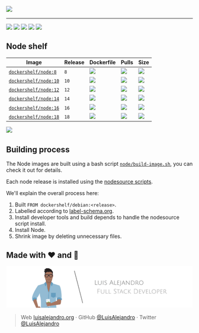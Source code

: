 ![](https://raw.githubusercontent.com/Dockershelf/dockershelf/develop/images/banner.svg)

---

[![](https://img.shields.io/github/release/Dockershelf/dockershelf.svg?cacheSeconds=900)](https://github.com/Dockershelf/dockershelf/releases) [![](https://img.shields.io/github/workflow/status/Dockershelf/dockershelf/Schedule%20(master%20branch)?cacheSeconds=900)](https://github.com/Dockershelf/dockershelf/actions/workflows/schedule-master.yml) [![](https://img.shields.io/docker/pulls/dockershelf/node.svg?cacheSeconds=900)](https://hub.docker.com/r/dockershelf/node) [![](https://img.shields.io/discord/809504357359157288?cacheSeconds=900)](https://discord.gg/4Wc7xphH5e) [![](https://cla-assistant.io/readme/badge/Dockershelf/dockershelf)](https://cla-assistant.io/Dockershelf/dockershelf)

## Node shelf

|Image  |Release  |Dockerfile  |Pulls   |Size  |
|-------|---------|------------|--------|------|
|[`dockershelf/node:8`](https://hub.docker.com/r/dockershelf/node)|`8`|[![](https://img.shields.io/badge/-node%2F8%2FDockerfile-blue.svg?colorA=22313f&colorB=4a637b&cacheSeconds=900&logo=docker)](https://github.com/Dockershelf/dockershelf/blob/master/node/8/Dockerfile)|[![](https://img.shields.io/docker/pulls/dockershelf/node?colorA=22313f&colorB=4a637b&cacheSeconds=900)](https://hub.docker.com/r/dockershelf/node)|[![](https://img.shields.io/docker/image-size/dockershelf/node/8.svg?colorA=22313f&colorB=4a637b&cacheSeconds=900)](https://hub.docker.com/r/dockershelf/node)|
|[`dockershelf/node:10`](https://hub.docker.com/r/dockershelf/node)|`10`|[![](https://img.shields.io/badge/-node%2F10%2FDockerfile-blue.svg?colorA=22313f&colorB=4a637b&cacheSeconds=900&logo=docker)](https://github.com/Dockershelf/dockershelf/blob/master/node/10/Dockerfile)|[![](https://img.shields.io/docker/pulls/dockershelf/node?colorA=22313f&colorB=4a637b&cacheSeconds=900)](https://hub.docker.com/r/dockershelf/node)|[![](https://img.shields.io/docker/image-size/dockershelf/node/10.svg?colorA=22313f&colorB=4a637b&cacheSeconds=900)](https://hub.docker.com/r/dockershelf/node)|
|[`dockershelf/node:12`](https://hub.docker.com/r/dockershelf/node)|`12`|[![](https://img.shields.io/badge/-node%2F12%2FDockerfile-blue.svg?colorA=22313f&colorB=4a637b&cacheSeconds=900&logo=docker)](https://github.com/Dockershelf/dockershelf/blob/master/node/12/Dockerfile)|[![](https://img.shields.io/docker/pulls/dockershelf/node?colorA=22313f&colorB=4a637b&cacheSeconds=900)](https://hub.docker.com/r/dockershelf/node)|[![](https://img.shields.io/docker/image-size/dockershelf/node/12.svg?colorA=22313f&colorB=4a637b&cacheSeconds=900)](https://hub.docker.com/r/dockershelf/node)|
|[`dockershelf/node:14`](https://hub.docker.com/r/dockershelf/node)|`14`|[![](https://img.shields.io/badge/-node%2F14%2FDockerfile-blue.svg?colorA=22313f&colorB=4a637b&cacheSeconds=900&logo=docker)](https://github.com/Dockershelf/dockershelf/blob/master/node/14/Dockerfile)|[![](https://img.shields.io/docker/pulls/dockershelf/node?colorA=22313f&colorB=4a637b&cacheSeconds=900)](https://hub.docker.com/r/dockershelf/node)|[![](https://img.shields.io/docker/image-size/dockershelf/node/14.svg?colorA=22313f&colorB=4a637b&cacheSeconds=900)](https://hub.docker.com/r/dockershelf/node)|
|[`dockershelf/node:16`](https://hub.docker.com/r/dockershelf/node)|`16`|[![](https://img.shields.io/badge/-node%2F16%2FDockerfile-blue.svg?colorA=22313f&colorB=4a637b&cacheSeconds=900&logo=docker)](https://github.com/Dockershelf/dockershelf/blob/master/node/16/Dockerfile)|[![](https://img.shields.io/docker/pulls/dockershelf/node?colorA=22313f&colorB=4a637b&cacheSeconds=900)](https://hub.docker.com/r/dockershelf/node)|[![](https://img.shields.io/docker/image-size/dockershelf/node/16.svg?colorA=22313f&colorB=4a637b&cacheSeconds=900)](https://hub.docker.com/r/dockershelf/node)|
|[`dockershelf/node:18`](https://hub.docker.com/r/dockershelf/node)|`18`|[![](https://img.shields.io/badge/-node%2F18%2FDockerfile-blue.svg?colorA=22313f&colorB=4a637b&cacheSeconds=900&logo=docker)](https://github.com/Dockershelf/dockershelf/blob/master/node/18/Dockerfile)|[![](https://img.shields.io/docker/pulls/dockershelf/node?colorA=22313f&colorB=4a637b&cacheSeconds=900)](https://hub.docker.com/r/dockershelf/node)|[![](https://img.shields.io/docker/image-size/dockershelf/node/18.svg?colorA=22313f&colorB=4a637b&cacheSeconds=900)](https://hub.docker.com/r/dockershelf/node)|

![](https://raw.githubusercontent.com/Dockershelf/dockershelf/develop/images/table.svg)

## Building process

The Node images are built using a bash script [`node/build-image.sh`](https://github.com/Dockershelf/dockershelf/blob/master/node/build-image.sh), you can check it out for details.

Each node release is installed using the [nodesource scripts](https://nodejs.org/en/download/package-manager/#debian-and-ubuntu-based-linux-distributions).

We'll explain the overall process here:

1. Built `FROM dockershelf/debian:<release>`.
2. Labelled according to [label-schema.org](http://label-schema.org).
3. Install developer tools and build depends to handle the nodesource script install.
4. Install Node.
5. Shrink image by deleting unnecessary files.

## Made with :heart: and :hamburger:

![Banner](https://raw.githubusercontent.com/Dockershelf/dockershelf/develop/images/author-banner.svg)

> Web [luisalejandro.org](http://luisalejandro.org/) · GitHub [@LuisAlejandro](https://github.com/LuisAlejandro) · Twitter [@LuisAlejandro](https://twitter.com/LuisAlejandro)